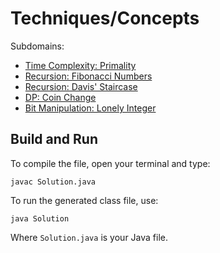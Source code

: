 # Techniques/Concepts

Subdomains:
- [Time Complexity: Primality](./big-o)
- [Recursion: Fibonacci Numbers](./fibonacci-numbers)
- [Recursion: Davis' Staircase](./recursive-staircase)
- [DP: Coin Change](./coin-change)
- [Bit Manipulation: Lonely Integer](./lonely-integer)

## Build and Run

To compile the file, open your terminal and type:
```
javac Solution.java
```

To run the generated class file, use:
```
java Solution
```

Where `Solution.java` is your Java file.
